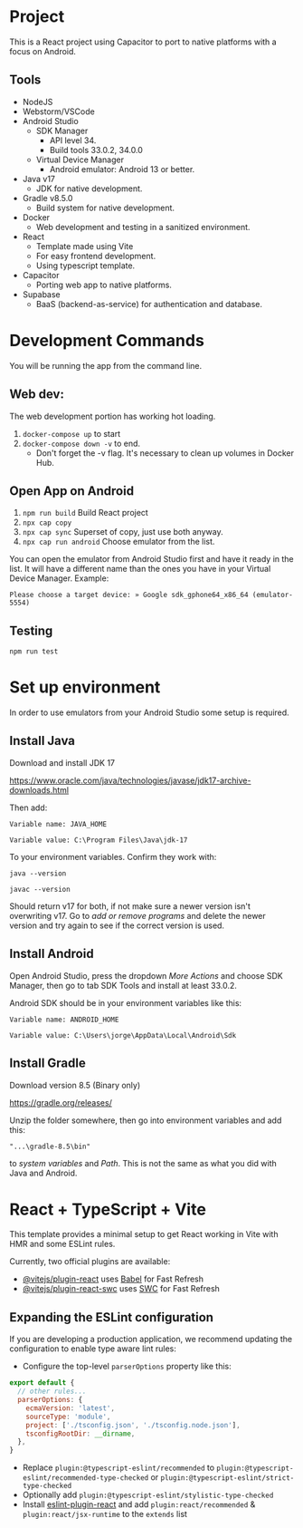 # Project

This is a React project using Capacitor to port to native platforms with a focus on Android.

## Tools

- NodeJS
- Webstorm/VSCode
- Android Studio
    - SDK Manager
        - API level 34.
        - Build tools 33.0.2, 34.0.0
    - Virtual Device Manager
        - Android emulator: Android 13 or better.
- Java v17
    - JDK for native development.
- Gradle v8.5.0
    - Build system for native development.
- Docker
    - Web development and testing in a sanitized environment.
- React
    - Template made using Vite
    - For easy frontend development.
    - Using typescript template.
- Capacitor
    - Porting web app to native platforms.
- Supabase
    - BaaS (backend-as-service) for authentication and database.

# Development Commands

You will be running the app from the command line.

## Web dev:

The web development portion has working hot loading.

1. ``docker-compose up`` to start
2. ``docker-compose down -v`` to end.
    - Don't forget the -v flag. It's necessary to clean up volumes in Docker Hub.

## Open App on Android

1. ``npm run build`` Build React project
2. ``npx cap copy``
3. ``npx cap sync`` Superset of copy, just use both anyway.
4. ``npx cap run android`` Choose emulator from the list.

You can open the emulator from Android Studio first and have it ready in the list. It will have a different
name than the ones you have in your Virtual Device Manager. Example:

``Please choose a target device: » Google sdk_gphone64_x86_64 (emulator-5554)``

## Testing

``npm run test``

# Set up environment

In order to use emulators from your Android Studio some setup is required.

## Install Java

Download and install JDK 17

https://www.oracle.com/java/technologies/javase/jdk17-archive-downloads.html

Then add:

``
Variable name: JAVA_HOME
``

``
Variable value: C:\Program Files\Java\jdk-17
``

To your environment variables. Confirm they work with:

``
java --version
``

``
javac --version
``

Should return v17 for both, if not make sure a newer version isn't overwriting v17. Go to _add or remove programs_ and
delete the newer version and try again to see if the correct version is used.

## Install Android

Open Android Studio, press the dropdown _More Actions_ and choose SDK Manager, then go to tab SDK Tools and install
at least 33.0.2.

Android SDK should be in your environment variables like this:

``
Variable name: ANDROID_HOME
``

``
Variable value: C:\Users\jorge\AppData\Local\Android\Sdk
``

## Install Gradle

Download version 8.5 (Binary only)

https://gradle.org/releases/

Unzip the folder somewhere, then go into environment variables and add this:

``"...\gradle-8.5\bin"``

to _system variables_ and *Path*. This is not the same as what you did with Java and Android.

# 

# 

# React + TypeScript + Vite

This template provides a minimal setup to get React working in Vite with HMR and some ESLint rules.

Currently, two official plugins are available:

- [@vitejs/plugin-react](https://github.com/vitejs/vite-plugin-react/blob/main/packages/plugin-react/README.md) uses [Babel](https://babeljs.io/) for Fast Refresh
- [@vitejs/plugin-react-swc](https://github.com/vitejs/vite-plugin-react-swc) uses [SWC](https://swc.rs/) for Fast Refresh

## Expanding the ESLint configuration

If you are developing a production application, we recommend updating the configuration to enable type aware lint rules:

- Configure the top-level `parserOptions` property like this:

```js
export default {
  // other rules...
  parserOptions: {
    ecmaVersion: 'latest',
    sourceType: 'module',
    project: ['./tsconfig.json', './tsconfig.node.json'],
    tsconfigRootDir: __dirname,
  },
}
```

- Replace `plugin:@typescript-eslint/recommended` to `plugin:@typescript-eslint/recommended-type-checked` or `plugin:@typescript-eslint/strict-type-checked`
- Optionally add `plugin:@typescript-eslint/stylistic-type-checked`
- Install [eslint-plugin-react](https://github.com/jsx-eslint/eslint-plugin-react) and add `plugin:react/recommended` & `plugin:react/jsx-runtime` to the `extends` list
